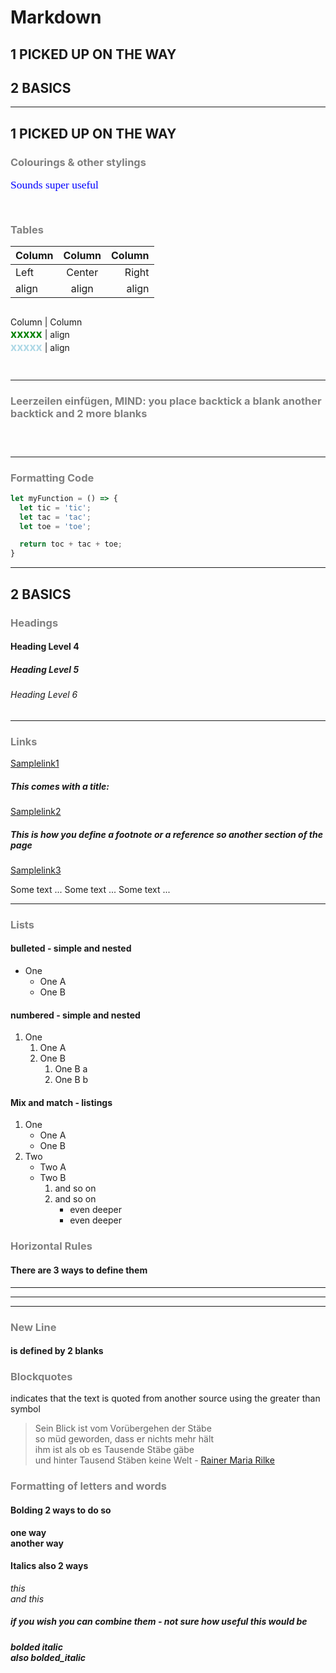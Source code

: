 # Markdown
## 1 PICKED UP ON THE WAY
## 2 BASICS

___
## 1 PICKED UP ON THE WAY
### <span style="color:grey">Colourings & other stylings</span>
<span style="color:blue;font-family:Papyrus; font-size:1.25em;">Sounds super useful</span>

` `  

### <span style="color:grey">Tables</span>
Column | Column | Column
:----- | :----: | -----:
Left   | Center | Right
align  | align  | align

` `  
Column | Column   
<strong><span style="color: green;font-size:1.25em;">xxxxx</span></strong>    | align   
<strong><span style="color: lightblue;font-size:1.25em;">xxxxx</span></strong>    | align 

` `  
___
### <span style="color:grey"> Leerzeilen einfügen, MIND: you place backtick a blank another backtick and 2 more blanks</span>
` `  
` `
___  
### <span style="color:grey">Formatting Code</span>
```JavaScript
let myFunction = () => {
  let tic = 'tic';
  let tac = 'tac';
  let toe = 'toe';

  return toc + tac + toe;
}
```
___
## 2 BASICS
### <span style="color:grey">Headings</span>
#### Heading Level 4
##### Heading Level 5
###### Heading Level 6
___
### <span style="color:grey">Links</span>

[Samplelink1](https://samplelink1.com/)
`  `
##### This comes with a title:
[Samplelink2](https://samplelink2.com/ "Samplelink2 with a title")
`  `
##### This is how you define a footnote or a reference so another section of the page
[Samplelink3][1]

Some text ...
Some text ...
Some text ...

[1]: https://samplelink3.com "Samplelink3 Reference Link"

___
### <span style="color:grey">Lists</span>
#### bulleted - simple and nested
* One
    * One A
    * One B
#### numbered - simple and nested
1. One
    1. One A
    2. One B
        1. One B a
        2. One B b
#### Mix and match - listings
1. One
    * One A
    * One B
2. Two
    * Two A
    * Two B
        1. and so on
        2. and so on
            * even deeper 
            * even deeper 
### <span style="color:grey">Horizontal Rules</span>
#### There are 3 ways to define them
___
***
---
### <span style="color:grey">New Line</span>
#### is defined by 2 blanks

### <span style="color:grey">Blockquotes</span>
indicates that the text is quoted from another source using the greater than symbol
> Sein Blick ist vom Vorübergehen der Stäbe  
> so  müd geworden, dass er nichts mehr hält  
> ihm ist als ob es Tausende Stäbe gäbe  
> und hinter Tausend Stäben keine Welt - [Rainer Maria Rilke](http://rainer-maria-rilke.de/080027panther.html)


### <span style="color:grey">Formatting of letters and words</span>
#### Bolding 2 ways to do so
**one way**  
__another way__
#### Italics also 2 ways
*this*  
_and this_  

##### if you wish you can combine them - not sure how useful this would be
***bolded italic***  
___also bolded_italic___


